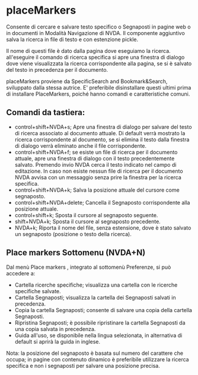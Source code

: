 ﻿# placeMarkers #

Consente di cercare e salvare testo specifico o Segnaposti in pagine web o in documenti in Modalità Navigazione di NVDA. Il componente aggiuntivo salva la ricerca in file di testo e con estenzione pickle.

Il nome di questi file è dato dalla pagina dove eseguiamo la ricerca. all'eseguire il comando di ricerca specifica si apre una finestra di dialogo dove viene visualizzata la ricerca corrispondente alla pagina, se si è salvato del testo in precedenza per il documento.

placeMarkers proviene da SpecificSearch and Bookmark&Search, sviluppato dalla stessa autrice. E' preferibile disinstallare questi ultimi prima di installare PlaceMarkers, poiché hanno comandi e caratteristiche comuni.

## Comandi da tastiera: ##

*	control+shift+NVDA+s; Apre una finestra di dialogo per salvare del testo di ricerca associato al documento attuale. Di default verrà mostrato la ricerca corrispondente al documento, se si elimina il testo dalla finestra di dialogo verrà eliminato anche il file corrispondente.
*	control+shift+NVDA+f; se esiste un file di ricerca per il documento attuale, apre una finestra di dialogo con il testo precedentemente salvato. Premendo invio NVDA cerca il testo indicato nel campo di editazione. In caso non esiste nessun file di ricerca per il documento NVDA avvisa con un messaggio senza prire la finestra per la ricerca specifica.
*	control+shift+NVDA+k; Salva la posizione attuale del cursore come segnaposto.
*	control+shift+NVDA+delete; Cancella il Segnaposto corrispondente alla posizione attuale.
*	control+shift+k; Sposta il cursore al segnaposto seguente.
*	shift+NVDA+k; Sposta il cursore al segnaposto precedente.
*	NVDA+k; Riporta il nome del file, senza estensione, dove è stato salvato un segnaposto (posizione o testo della ricerca).

## Place markers Sottomenu (NVDA+N) ##

Dal menù Place markers , integrato al sottomenù Preferenze, si può accedere a: 

*	Cartella ricerche specifiche; visualizza una cartella con le ricerche specifiche salvate.
*	Cartella Segnaposti; visualizza la cartella dei Segnaposti salvati in precedenza.
*	Copia la cartella Segnaposti; consente di salvare una copia della cartella Segnaposti.
*	Ripristina Segnaposti; è possibile ripristinare la cartella Segnaposti da una copia salvata in precedenza.
*	Guida all'uso, se disponibile nella lingua selezionata, in alternativa di default si aprirà la guida in inglese.

Nota: la posizione del segnaposto è basata sul numero del carattere che occupa; in pagine con contenuto dinamico è preferibile utilizzare la ricerca specifica e non i segnaposti per salvare una posizione precisa.
